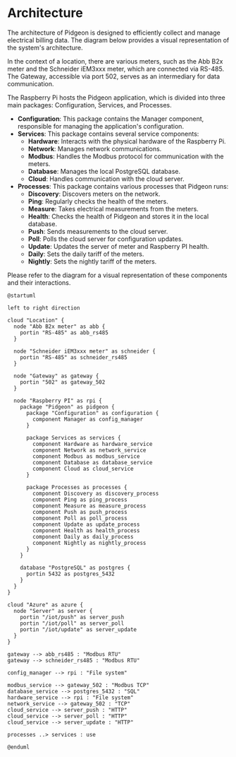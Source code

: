 # Architecture

The architecture of Pidgeon is designed to efficiently collect and manage
electrical billing data. The diagram below provides a visual representation of
the system's architecture.

In the context of a location, there are various meters, such as the Abb B2x
meter and the Schneider iEM3xxx meter, which are connected via RS-485. The
Gateway, accessible via port 502, serves as an intermediary for data
communication.

The Raspberry Pi hosts the Pidgeon application, which is divided into three main
packages: Configuration, Services, and Processes.

- **Configuration**: This package contains the Manager component, responsible
  for managing the application's configuration.
- **Services**: This package contains several service components:
  - **Hardware**: Interacts with the physical hardware of the Raspberry Pi.
  - **Network**: Manages network communications.
  - **Modbus**: Handles the Modbus protocol for communication with the meters.
  - **Database**: Manages the local PostgreSQL database.
  - **Cloud**: Handles communication with the cloud server.
- **Processes**: This package contains various processes that Pidgeon runs:
  - **Discovery**: Discovers meters on the network.
  - **Ping**: Regularly checks the health of the meters.
  - **Measure**: Takes electrical measurements from the meters.
  - **Health**: Checks the health of Pidgeon and stores it in the local
    database.
  - **Push**: Sends measurements to the cloud server.
  - **Poll**: Polls the cloud server for configuration updates.
  - **Update**: Updates the server of meter and Raspberry PI health.
  - **Daily**: Sets the daily tariff of the meters.
  - **Nightly**: Sets the nightly tariff of the meters.

Please refer to the diagram for a visual representation of these components and
their interactions.

```plantuml
@startuml

left to right direction

cloud "Location" {
  node "Abb B2x meter" as abb {
    portin "RS-485" as abb_rs485
  }

  node "Schneider iEM3xxx meter" as schneider {
    portin "RS-485" as schneider_rs485
  }

  node "Gateway" as gateway {
    portin "502" as gateway_502
  }

  node "Raspberry PI" as rpi {
    package "Pidgeon" as pidgeon {
      package "Configuration" as configuration {
        component Manager as config_manager
      }

      package Services as services {
        component Hardware as hardware_service
        component Network as network_service
        component Modbus as modbus_service
        component Database as database_service
        component Cloud as cloud_service
      }

      package Processes as processes {
        component Discovery as discovery_process
        component Ping as ping_process
        component Measure as measure_process
        component Push as push_process
        component Poll as poll_process
        component Update as update_process
        component Health as health_process
        component Daily as daily_process
        component Nightly as nightly_process
      }
    }

    database "PostgreSQL" as postgres {
      portin 5432 as postgres_5432
    }
  }
}

cloud "Azure" as azure {
  node "Server" as server {
    portin "/iot/push" as server_push
    portin "/iot/poll" as server_poll
    portin "/iot/update" as server_update
  }
}

gateway --> abb_rs485 : "Modbus RTU"
gateway --> schneider_rs485 : "Modbus RTU"

config_manager --> rpi : "File system"

modbus_service --> gateway_502 : "Modbus TCP"
database_service --> postgres_5432 : "SQL"
hardware_service --> rpi : "File system"
network_service --> gateway_502 : "TCP"
cloud_service --> server_push : "HTTP"
cloud_service --> server_poll : "HTTP"
cloud_service --> server_update : "HTTP"

processes ..> services : use

@enduml
```
